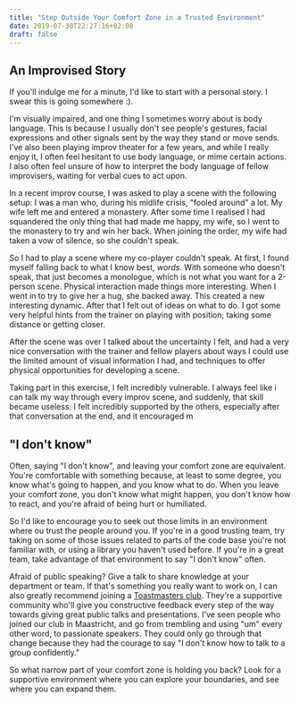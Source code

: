 ```yaml
---
title: "Step Outside Your Comfort Zone in a Trusted Environment"
date: 2019-07-30T22:27:16+02:00
draft: false
---
```


## An Improvised Story

If you'll indulge me for a minute, I'd like to start with a personal story. I swear this is going somewhere :).

I'm visually impaired, and one thing I sometimes worry about is body language. This is because I usually don't see people's gestures, facial expressions and other signals sent by the way they stand or move sends. I've also been playing improv theater for a few years, and while I really enjoy it, I often feel hesitant to use body language, or mime certain actions. I also often feel unsure of how to interpret the body language of fellow improvisers, waiting for verbal cues to act upon.

In a recent improv course, I was asked to play a scene with the following setup: I was a man who, during his midlife crisis, "fooled around" a lot. My wife left me and entered a monastery. After some time I realised I had squandered the only thing that had made me happy, my wife, so I went to the monastery to try and win her back. When joining the order, my wife had taken a vow of silence, so she couldn't speak.

So I had to play a scene where my co-player couldn't speak. At first, I found myself falling back to what I know best, *words*. With someone who doesn't speak, that just becomes a monologue, which is not what you want for a 2-person scene. Physical interaction made things more interesting. When I went in to try to give her a hug, she backed away. This created a new interesting dynamic. After that I felt out of ideas on what to do. I got some very helpful hints from the trainer on playing with position; taking some distance or getting closer. 

After the scene was over I talked about the uncertainty I felt, and had a very nice conversation with the trainer and fellow players about ways I could use the limited amount of visual information I had, and techniques to offer physical opportunities for developing a scene. 

Taking part in this exercise, I felt incredibly vulnerable. I always feel like i can talk my way through every improv scene, and suddenly, that skill became useless. I felt incredibly supported by the others, especially after that conversation at the end, and it encouraged m

## "I don't know"

Often, saying "I don't know", and leaving your comfort zone are equivalent. You're comfortable with something because, at least to some degree, you know what's going to happen, and you know what to do. When you leave your comfort zone, you don't know what might happen, you don't know how to react, and you're afraid of being hurt or humiliated.

So I'd like to encourage you to seek out those limits in an environment where ou trust the people around you. If you're in a good trusting team, try taking on some of those issues related to parts of the code base you're not familiar with, or using a library you haven't used before. If you're in a great team, take advantage of that environment to say "I don't know" often.

Afraid of public speaking? Give a talk to share knowledge at your department or team. If that's something you really want to work on, I can also greatly recommend joining a [Toastmasters club](https://toastmasters.org). They're a supportive community who'll give you constructive feedback every step of the way towards giving great public talks and presentations. I've seen people who joined our club in Maastricht, and go from trembling and using "um" every other word, to passionate speakers. They could only go through that change because they had the courage to say "I don't know how to talk to a group confidently."

So what narrow part of your comfort zone is holding you back? Look for a supportive environment where you can explore your boundaries, and see where you can expand them.
    